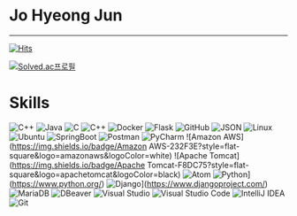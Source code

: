 # Jo Hyeong Jun
---
[![Hits](https://hits.seeyoufarm.com/api/count/incr/badge.svg?url=https%3A%2F%2Fgithub.com%2FJxun-h%2FProblem-Solving&count_bg=%23CE2525&title_bg=%23555555&icon=apple.svg&icon_color=%23E7E7E7&title=Today&edge_flat=true)](https://hits.seeyoufarm.com)


[![Solved.ac프로필](http://mazassumnida.wtf/api/v2/generate_badge?boj=hunnam5220)](https://solved.ac/hunnam5220)

# Skills
  ![C++](https://img.shields.io/badge/C++-blue.svg?&style=for-the-badge&logo=c%2B%2B&logoColor=white)
  ![Java](https://img.shields.io/badge/Java-3766AB?style=flat-square&logo=Java&logoColor=white)
  ![C](https://img.shields.io/badge/C-A8B9CC?style=flat-square&logo=C&logoColor=white)
  ![C++](https://img.shields.io/badge/C++-00599C?style=flat-square&logo=C%2B%2B&logoColor=white)
  ![Docker](https://img.shields.io/badge/Docker-2496ED?style=flat-square&logo=Docker&logoColor=white)
  ![Flask](https://img.shields.io/badge/Flask-000000?style=flat-square&logo=flask&logoColor=white)
  ![GitHub](https://img.shields.io/badge/GitHub-181717?style=flat-square&logo=GitHub&logoColor=white)
  ![JSON](https://img.shields.io/badge/JSON-000000?style=flat-square&logo=json&logoColor=white)
  ![Linux](https://img.shields.io/badge/Linux-FCC624?style=flat-square&logo=linux&logoColor=black)
  ![Ubuntu](https://img.shields.io/badge/Ubuntu-E95420?style=flat-square&logo=Ubuntu&logoColor=white)
  ![SpringBoot](https://img.shields.io/badge/SpringBoot-6DB33F?style=flat-square&logo=Spring&logoColor=white)
  ![Postman](https://img.shields.io/badge/Postman-FF6C37?style=flat-square&logo=Postman&logoColor=white)
  ![PyCharm](https://img.shields.io/badge/PyCharm-000000?style=flat-square&logo=PyCharm&logoColor=white)
  ![Amazon AWS](https://img.shields.io/badge/Amazon AWS-232F3E?style=flat-square&logo=amazonaws&logoColor=white)
  ![Apache Tomcat](https://img.shields.io/badge/Apache Tomcat-F8DC75?style=flat-square&logo=apachetomcat&logoColor=black)
  ![Atom](https://img.shields.io/badge/Atom-66595C?style=flat-square&logo=Atom&logoColor=white)
  ![Python](https://img.shields.io/badge/-Python-F9DC3E.svg?logo=python&style=flat)](https://www.python.org/)
  ![Django](https://img.shields.io/badge/-Django-092E20.svg?logo=django&style=flat)](https://www.djangoproject.com/)
  ![MariaDB](https://img.shields.io/badge/MariaDB-003545.svg?&style=for-the-badge&logo=MariaDB&logoColor=white)
  ![DBeaver](https://img.shields.io/badge/DBeaver-2A2A2A.svg?&style=for-the-badge&logo=DBeaver&logoColor=white)
  ![Visual Studio](https://img.shields.io/badge/Visual%20Studio-5C2D91.svg?&style=for-the-badge&logo=Visual%20Studio&logoColor=white)
  ![Visual Studio Code](http://img.shields.io/badge/Visual%20Studio%20Code-007ACC.svg?&style=for-the-badge&logo=Visual%20Studio%20Code&logoColor=white)
  ![IntelliJ IDEA](https://img.shields.io/badge/Intellij%20IDEA-000000.svg?&style=for-the-badge&logo=IntelliJ%20IDEA&logoColor=white)
  ![Git](http://img.shields.io/badge/Git-F05032.svg?style=for-the-badge&logo=Git&logoColor=white)
